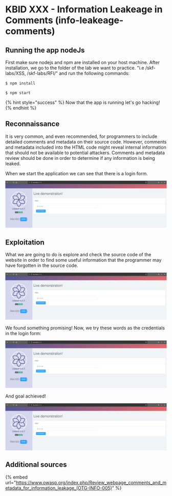 # KBID XXX - Information Leakeage in Comments (info-leakeage-comments)

## Running the app nodeJs

First make sure nodejs and npm are installed on your host machine.
After installation, we go to the folder of the lab we want to practice.
"i.e /skf-labs/XSS, /skf-labs/RFI/" and run the following commands:

```
$ npm install
```

```
$ npm start
```

{% hint style="success" %}
Now that the app is running let's go hacking!
{% endhint %}

## Reconnaissance

It is very common, and even recommended, for programmers to include detailed comments and metadata on their source code.
However, comments and metadata included into the HTML code might reveal internal information that should not be available
to potential attackers. Comments and metadata review should be done in order to determine if any information is being leaked.

When we start the application we can see that there is a login form.

![](../../.gitbook/assets/nodejs/XSS/1.png)

## Exploitation

What we are going to do is explore and check the source code of the website in order to find some useful information that the programmer may have forgotten
in the source code.

![](../../.gitbook/assets/nodejs/XSS/1.png)

We found something promising!
Now, we try these words as the credentials in the login form:

![](../../.gitbook/assets/nodejs/XSS/1.png)

And goal achieved!

![](../../.gitbook/assets/nodejs/XSS/1.png)

## Additional sources

{% embed url="https://www.owasp.org/index.php/Review_webpage_comments_and_metadata_for_information_leakage_(OTG-INFO-005)" %}
